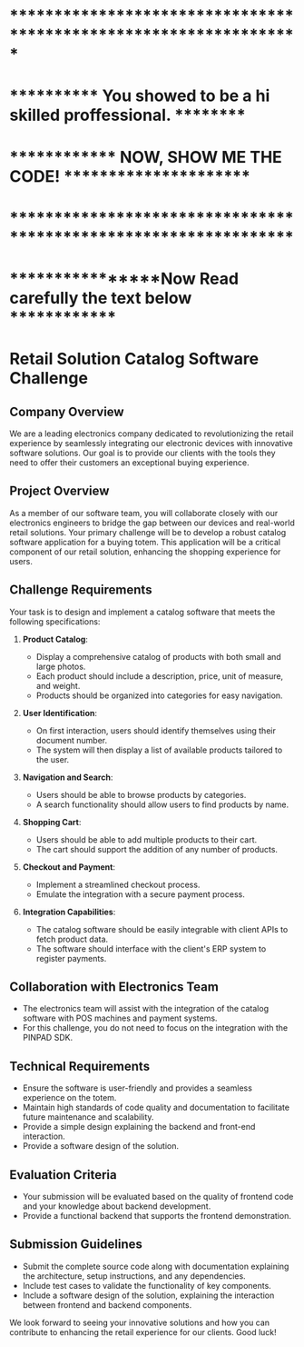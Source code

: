 # *****************************************************************
# **********  You showed to be a hi skilled proffessional. ********
# ************           NOW, SHOW ME THE CODE!         *********************
# ****************************************************************
# ****************Now Read carefully the text below ************

# 

# Retail Solution Catalog Software Challenge

## Company Overview

We are a leading electronics company dedicated to revolutionizing the retail experience by seamlessly integrating our electronic devices with innovative software solutions. Our goal is to provide our clients with the tools they need to offer their customers an exceptional buying experience.

## Project Overview

As a member of our software team, you will collaborate closely with our electronics engineers to bridge the gap between our devices and real-world retail solutions. Your primary challenge will be to develop a robust catalog software application for a buying totem. This application will be a critical component of our retail solution, enhancing the shopping experience for users.

## Challenge Requirements

Your task is to design and implement a catalog software that meets the following specifications:

1. **Product Catalog**:
   - Display a comprehensive catalog of products with both small and large photos.
   - Each product should include a description, price, unit of measure, and weight.
   - Products should be organized into categories for easy navigation.

2. **User Identification**:
   - On first interaction, users should identify themselves using their document number.
   - The system will then display a list of available products tailored to the user.

3. **Navigation and Search**:
   - Users should be able to browse products by categories.
   - A search functionality should allow users to find products by name.

4. **Shopping Cart**:
   - Users should be able to add multiple products to their cart.
   - The cart should support the addition of any number of products.

5. **Checkout and Payment**:
   - Implement a streamlined checkout process.
   - Emulate the integration with a secure payment process.

6. **Integration Capabilities**:
   - The catalog software should be easily integrable with client APIs to fetch product data.
   - The software should interface with the client's ERP system to register payments.

## Collaboration with Electronics Team

- The electronics team will assist with the integration of the catalog software with POS machines and payment systems.
- For this challenge, you do not need to focus on the integration with the PINPAD SDK.

## Technical Requirements

- Ensure the software is user-friendly and provides a seamless experience on the totem.
- Maintain high standards of code quality and documentation to facilitate future maintenance and scalability.
- Provide a simple design explaining the backend and front-end interaction.
- Provide a software design of the solution.

## Evaluation Criteria

- Your submission will be evaluated based on the quality of frontend code and your knowledge about backend development.
- Provide a functional backend that supports the frontend demonstration.

## Submission Guidelines

- Submit the complete source code along with documentation explaining the architecture, setup instructions, and any dependencies.
- Include test cases to validate the functionality of key components.
- Include a software design of the solution, explaining the interaction between frontend and backend components.

We look forward to seeing your innovative solutions and how you can contribute to enhancing the retail experience for our clients. Good luck!
